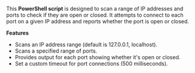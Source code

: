 This **PowerShell script** is designed to scan a range of IP addresses and ports to check if they are open or closed. It attempts to connect to each port on a given IP address and reports whether the port is open or closed.

**Features**
- Scans an IP address range (default is 127.0.0.1, localhost).
- Scans a specified range of ports.
- Provides output for each port showing whether it's open or closed.
- Set a custom timeout for port connections (500 milliseconds).
